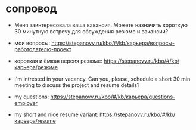 # сопровод

 * Меня заинтересовала ваша вакансия. Можете назначить короткую 30 минутную встречу для обсуждения резюме и вакансии?
 * мои вопросы: https://stepanovv.ru/kbo/#/kb/карьера/вопросы-работодателю-проект
 * короткая и ёмкая версия резюме: https://stepanovv.ru/kbo/#/kb/карьера/резюме

 * I'm intrested in your vacancy. Can you, please, schedule a short 30 min meeting to discuss the project and resume details?
 * my questions: https://stepanovv.ru/kbo/#/kb/карьера/questions-employer
 * my short and nice resume variant: https://stepanovv.ru/kbo/#/kb/карьера/resume
